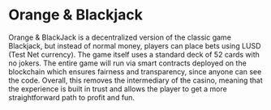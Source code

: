 # Orange & Blackjack

Orange & BlackJack is a decentralized version of the classic game Blackjack, but instead of normal money, players can place bets using LUSD (Test Net currency). The game itself uses a standard deck of 52 cards with no jokers. The entire game will run via smart contracts deployed on the blockchain which ensures fairness and transparency, since anyone can see the code. Overall, this removes the intermediary of the casino, meaning that the experience is built in trust and allows the player to get a more straightforward path to profit and fun.
